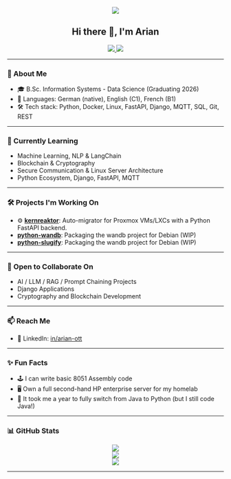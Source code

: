 <p align="center">
  <img src="https://capsule-render.vercel.app/api?text=Welcome%20to%20my%20GitHub!&animation=fadeIn&type=waving&color=gradient&height=200"/>
</p>

<h2 align="center">Hi there 👋, I'm Arian</h2>

<p align="center">
  <a href="https://linkedin.com/in/arian-ott">
    <img src="https://img.shields.io/badge/LinkedIn-in%2Farian--ott-blue?logo=linkedin" />
  </a>
  <a href="https://github.com/Arian-Ott/developer-certificate">
    <img src="https://img.shields.io/badge/DCO-Developer%20Certificate-orange" />
  </a>
</p>

---

### 🚀 About Me

- 🎓 B.Sc. Information Systems - Data Science (Graduating 2026)
- 💬 Languages: German (native), English (C1), French (B1)
- 🛠️ Tech stack: Python, Docker, Linux, FastAPI, Django, MQTT, SQL, Git, REST

---

### 🧠 Currently Learning

- Machine Learning, NLP & LangChain
- Blockchain & Cryptography
- Secure Communication & Linux Server Architecture
- Python Ecosystem, Django, FastAPI, MQTT

---

### 🛠️ Projects I'm Working On

- ⚙️ [**kernreaktor**](https://github.com/Arian-Ott/kernreaktor): Auto-migrator for Proxmox VMs/LXCs with a Python FastAPI backend.
- [**python-wandb**](https://salsa.debian.org/Arian-Ott/python-wandb): Packaging the wandb project for Debian (WIP)
- [**python-slugify**](https://salsa.debian.org/Arian-Ott/python-slugify): Packaging the wandb project for Debian (WIP)

---

### 🤝 Open to Collaborate On

- AI / LLM / RAG / Prompt Chaining Projects
- Django Applications
- Cryptography and Blockchain Development

---

### 📫 Reach Me

- 💼 LinkedIn: [in/arian-ott](https://linkedin.com/in/arian-ott)

---

### ✨ Fun Facts

- 🕹️ I can write basic 8051 Assembly code
- 🖥️ Own a full second-hand HP enterprise server for my homelab
- 🔁 It took me a year to fully switch from Java to Python (but I still code Java!)

---

### 📊 GitHub Stats

<p align="center">
  <img src="https://github-readme-stats.vercel.app/api?username=Arian-Ott&show_icons=true&theme=tokyonight&count_private=true&hide_rank=true&hide_title=false"/>
  <br/>
  <img src="https://github-readme-streak-stats.herokuapp.com?user=Arian-Ott"/>
  <br/>
  <img src="https://github-readme-stats.vercel.app/api/top-langs/?username=Arian-Ott&layout=compact&theme=tokyonight&langs_count=8"/>
</p>

---
